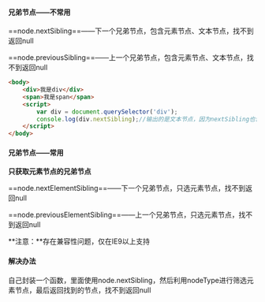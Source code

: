 #### 兄弟节点——不常用

==node.nextSibling==——下一个兄弟节点，包含元素节点、文本节点，找不到返回null

==node.previousSibling==——上一个兄弟节点，包含元素节点、文本节点，找不到返回null

```html
<body>
    <div>我是div</div>
    <span>我是span</span>
    <script>
        var div = document.querySelector('div');
        console.log(div.nextSibling);//输出的是文本节点，因为nextSibling也包括元素节点，文本节点，而div后面是一个换行
    </script>
</body>
```

#### 兄弟节点——常用

**只获取元素节点的兄弟节点**

==node.nextElementSibling==——下一个兄弟节点，只选元素节点，找不到返回null

==node.previousElementSibling==——上一个兄弟节点，只选元素节点，找不到返回null

**注意：**存在兼容性问题，仅在IE9以上支持



#### 解决办法

自己封装一个函数，里面使用node.nextSibling，然后利用nodeType进行筛选元素节点，最后返回找到的节点，找不到返回null